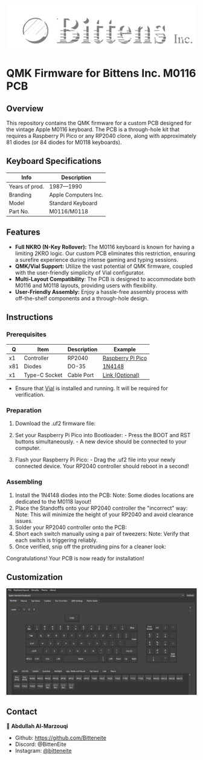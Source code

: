 <p align="center">
  <img align="center" width="500" src="https://raw.githubusercontent.com/Bitteneite/bitten_restoboards/main/assets/logo3.png" />
</p>

# QMK Firmware for Bittens Inc. M0116 PCB

## Overview

This repository contains the QMK firmware for a custom PCB designed for the vintage Apple M0116 keyboard. The PCB is a through-hole kit that requires a Raspberry Pi Pico or any RP2040 clone, along with approximately 81 diodes (or 84 diodes for M0118 keyboards).

## Keyboard Specifications
|	Info			|	Description				|
|	------------	|	------------			|
|	Years of prod.	|	1987—1990				|
|	Branding		|	Apple Computers Inc.	|
|	Model			|	Standard Keyboard		|
|	Part No.		|	M0116/M0118				|

## Features

- **Full NKRO (N-Key Rollover):** The M0116 keyboard is known for having a limiting 2KRO logic. Our custom PCB eliminates this restriction, ensuring a surefire experience during intense gaming and typing sessions.
- **QMK/Vial Support:** Utilize the vast potential of QMK firmware, coupled with the user-friendly simplicity of Vial configurator.
- **Multi-Layout Compatibility**: The PCB is designed to accommodate both M0116 and M0118 layouts, providing users with flexibility.
- **User-Friendly Assembly:** Enjoy a hassle-free assembly process with off-the-shelf components and a through-hole design.

## Instructions
### Prerequisites

|	Q		|	Item				|	Description				|	Example						|
|	------------		|----					|	------------					|	------------					|
|	x1					|	Controller		|	RP2040						|	[Raspberry Pi Pico](https://www.aliexpress.com/item/1005003928558306.html)		|
|	x81					|	Diodes			|	DO-35						|	[1N4148](https://www.aliexpress.com/item/4001126137167.html)		|
|	x1 	|	Type-C Socket|		Cable Port						|	[Link (Optional)](https://www.aliexpress.com/item/1005005565293821.html)		|
- Ensure that [Vial](https://get.vial.today/) is installed and running. It will be required for verification.

### Preparation

1. Download the .uf2 firmware file:

2. Set your Raspberry Pi Pico into Bootloader:
		- Press the BOOT and RST buttons simultaneously.
		- A new device should be connected to your computer.

3. Flash your Raspberry Pi Pico:
		- Drag the .uf2 file into your newly connected device. Your RP2040 controller should reboot in a second!

### Assembling

1. Install the 1N4148 diodes into the PCB:
Note: Some diodes locations are dedicated to the M0118 layout!
2. Place the Standoffs onto your RP2040 controller the "incorrect" way:
Note: This will minimize the height of your RP2040 and avoid clearance issues.
3. Solder your RP2040 controller onto the PCB:
4. Short each switch manually using a pair of tweezers:
Note: Verify that each switch is triggering reliably.
5. Once verified, snip off the protruding pins for a cleaner look:

Congratulations! Your PCB is now ready for installation!

## Customization
![Preview of the M0116 PCB in Vial](https://raw.githubusercontent.com/Bitteneite/bitten_restoboards/main/assets/vial_preview.png)

## Contact

👤 **Abdullah Al-Marzouqi**

- Github: https://github.com/Bitteneite
- Discord: @BittenEite
- Instagram: [@bitteneite](https://www.instagram.com/bitteneite/)
